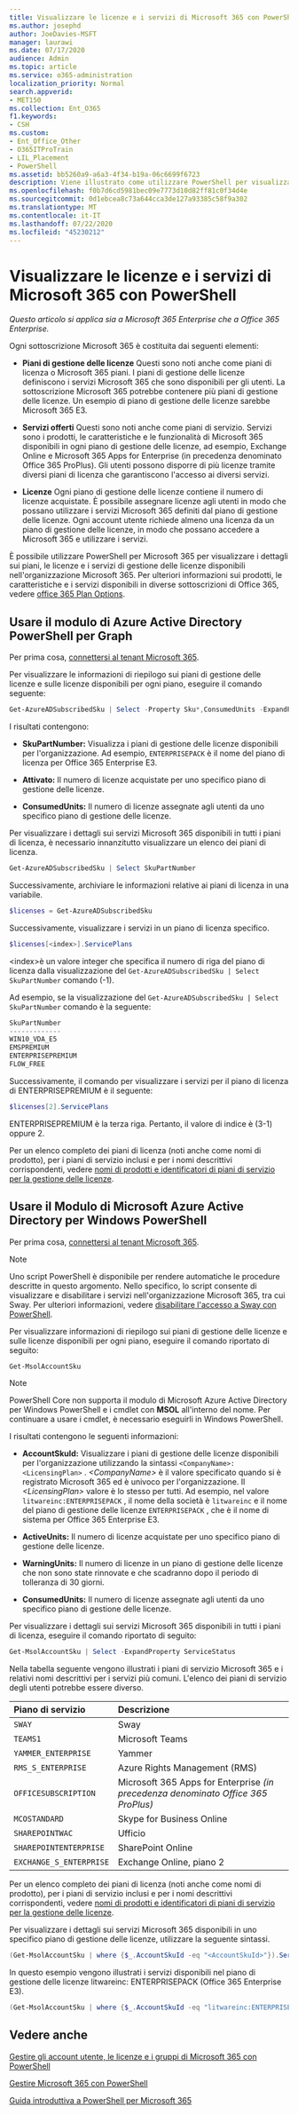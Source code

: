 ```yaml
---
title: Visualizzare le licenze e i servizi di Microsoft 365 con PowerShell
ms.author: josephd
author: JoeDavies-MSFT
manager: laurawi
ms.date: 07/17/2020
audience: Admin
ms.topic: article
ms.service: o365-administration
localization_priority: Normal
search.appverid:
- MET150
ms.collection: Ent_O365
f1.keywords:
- CSH
ms.custom:
- Ent_Office_Other
- O365ITProTrain
- LIL_Placement
- PowerShell
ms.assetid: bb5260a9-a6a3-4f34-b19a-06c6699f6723
description: Viene illustrato come utilizzare PowerShell per visualizzare informazioni sui piani di licenza, i servizi e le licenze disponibili nell'organizzazione Microsoft 365.
ms.openlocfilehash: f0b7d6cd5981bec09e7773d10d82ff81c0f34d4e
ms.sourcegitcommit: 0d1ebcea8c73a644cca3de127a93385c58f9a302
ms.translationtype: MT
ms.contentlocale: it-IT
ms.lasthandoff: 07/22/2020
ms.locfileid: "45230212"
---
```

# <a name="view-microsoft-365-licenses-and-services-with-powershell"></a>Visualizzare le licenze e i servizi di Microsoft 365 con PowerShell

*Questo articolo si applica sia a Microsoft 365 Enterprise che a Office 365 Enterprise.*

Ogni sottoscrizione Microsoft 365 è costituita dai seguenti elementi:

- **Piani di gestione delle licenze** Questi sono noti anche come piani di licenza o Microsoft 365 piani. I piani di gestione delle licenze definiscono i servizi Microsoft 365 che sono disponibili per gli utenti. La sottoscrizione Microsoft 365 potrebbe contenere più piani di gestione delle licenze. Un esempio di piano di gestione delle licenze sarebbe Microsoft 365 E3.
    
- **Servizi offerti** Questi sono noti anche come piani di servizio. Servizi sono i prodotti, le caratteristiche e le funzionalità di Microsoft 365 disponibili in ogni piano di gestione delle licenze, ad esempio, Exchange Online e Microsoft 365 Apps for Enterprise (in precedenza denominato Office 365 ProPlus). Gli utenti possono disporre di più licenze tramite diversi piani di licenza che garantiscono l'accesso ai diversi servizi.
    
- **Licenze** Ogni piano di gestione delle licenze contiene il numero di licenze acquistate. È possibile assegnare licenze agli utenti in modo che possano utilizzare i servizi Microsoft 365 definiti dal piano di gestione delle licenze. Ogni account utente richiede almeno una licenza da un piano di gestione delle licenze, in modo che possano accedere a Microsoft 365 e utilizzare i servizi.
    
È possibile utilizzare PowerShell per Microsoft 365 per visualizzare i dettagli sui piani, le licenze e i servizi di gestione delle licenze disponibili nell'organizzazione Microsoft 365. Per ulteriori informazioni sui prodotti, le caratteristiche e i servizi disponibili in diverse sottoscrizioni di Office 365, vedere [office 365 Plan Options](https://go.microsoft.com/fwlink/p/?LinkId=691147).


## <a name="use-the-azure-active-directory-powershell-for-graph-module"></a>Usare il modulo di Azure Active Directory PowerShell per Graph

Per prima cosa, [connettersi al tenant Microsoft 365](connect-to-office-365-powershell.md#connect-with-the-azure-active-directory-powershell-for-graph-module).
  
Per visualizzare le informazioni di riepilogo sui piani di gestione delle licenze e sulle licenze disponibili per ogni piano, eseguire il comando seguente:
  
```powershell
Get-AzureADSubscribedSku | Select -Property Sku*,ConsumedUnits -ExpandProperty PrepaidUnits
```

I risultati contengono:
  
- **SkuPartNumber:** Visualizza i piani di gestione delle licenze disponibili per l'organizzazione. Ad esempio, `ENTERPRISEPACK` è il nome del piano di licenza per Office 365 Enterprise E3.
    
- **Attivato:** Il numero di licenze acquistate per uno specifico piano di gestione delle licenze.
    
- **ConsumedUnits:** Il numero di licenze assegnate agli utenti da uno specifico piano di gestione delle licenze.
    
Per visualizzare i dettagli sui servizi Microsoft 365 disponibili in tutti i piani di licenza, è necessario innanzitutto visualizzare un elenco dei piani di licenza.

```powershell
Get-AzureADSubscribedSku | Select SkuPartNumber
```

Successivamente, archiviare le informazioni relative ai piani di licenza in una variabile.

```powershell
$licenses = Get-AzureADSubscribedSku
```

Successivamente, visualizzare i servizi in un piano di licenza specifico.

```powershell
$licenses[<index>].ServicePlans
```

\<index>è un valore integer che specifica il numero di riga del piano di licenza dalla visualizzazione del `Get-AzureADSubscribedSku | Select SkuPartNumber` comando (-1).

Ad esempio, se la visualizzazione del `Get-AzureADSubscribedSku | Select SkuPartNumber` comando è la seguente:

```powershell
SkuPartNumber
-------------
WIN10_VDA_E5
EMSPREMIUM
ENTERPRISEPREMIUM
FLOW_FREE
```

Successivamente, il comando per visualizzare i servizi per il piano di licenza di ENTERPRISEPREMIUM è il seguente:

```powershell
$licenses[2].ServicePlans
```

ENTERPRISEPREMIUM è la terza riga. Pertanto, il valore di indice è (3-1) oppure 2.

Per un elenco completo dei piani di licenza (noti anche come nomi di prodotto), per i piani di servizio inclusi e per i nomi descrittivi corrispondenti, vedere [nomi di prodotti e identificatori di piani di servizio per la gestione delle licenze](https://docs.microsoft.com/azure/active-directory/users-groups-roles/licensing-service-plan-reference).

## <a name="use-the-microsoft-azure-active-directory-module-for-windows-powershell"></a>Usare il Modulo di Microsoft Azure Active Directory per Windows PowerShell

Per prima cosa, [connettersi al tenant Microsoft 365](connect-to-office-365-powershell.md#connect-with-the-microsoft-azure-active-directory-module-for-windows-powershell).

>[!Note]
>Uno script PowerShell è disponibile per rendere automatiche le procedure descritte in questo argomento. Nello specifico, lo script consente di visualizzare e disabilitare i servizi nell'organizzazione Microsoft 365, tra cui Sway. Per ulteriori informazioni, vedere [disabilitare l'accesso a Sway con PowerShell](disable-access-to-sway-with-office-365-powershell.md).
>
    
Per visualizzare informazioni di riepilogo sui piani di gestione delle licenze e sulle licenze disponibili per ogni piano, eseguire il comando riportato di seguito:
  
```powershell
Get-MsolAccountSku
```

>[!Note]
>PowerShell Core non supporta il modulo di Microsoft Azure Active Directory per Windows PowerShell e i cmdlet con **MSOL** all'interno del nome. Per continuare a usare i cmdlet, è necessario eseguirli in Windows PowerShell.
>

I risultati contengono le seguenti informazioni:
  
- **AccountSkuId:** Visualizzare i piani di gestione delle licenze disponibili per l'organizzazione utilizzando la sintassi `<CompanyName>:<LicensingPlan>` .  _\<CompanyName>_ è il valore specificato quando si è registrato Microsoft 365 ed è univoco per l'organizzazione. Il _\<LicensingPlan>_ valore è lo stesso per tutti. Ad esempio, nel valore `litwareinc:ENTERPRISEPACK` , il nome della società è `litwareinc` e il nome del piano di gestione delle licenze `ENTERPRISEPACK` , che è il nome di sistema per Office 365 Enterprise E3.
    
- **ActiveUnits:** Il numero di licenze acquistate per uno specifico piano di gestione delle licenze.
    
- **WarningUnits:** Il numero di licenze in un piano di gestione delle licenze che non sono state rinnovate e che scadranno dopo il periodo di tolleranza di 30 giorni.
    
- **ConsumedUnits:** Il numero di licenze assegnate agli utenti da uno specifico piano di gestione delle licenze.
    
Per visualizzare i dettagli sui servizi Microsoft 365 disponibili in tutti i piani di licenza, eseguire il comando riportato di seguito:
  
```powershell
Get-MsolAccountSku | Select -ExpandProperty ServiceStatus
```

Nella tabella seguente vengono illustrati i piani di servizio Microsoft 365 e i relativi nomi descrittivi per i servizi più comuni. L'elenco dei piani di servizio degli utenti potrebbe essere diverso. 
  
|**Piano di servizio**|**Descrizione**|
|:-----|:-----|
| `SWAY` <br/> |Sway  <br/> |
| `TEAMS1` <br/> |Microsoft Teams  <br/> |
| `YAMMER_ENTERPRISE` <br/> |Yammer  <br/> |
| `RMS_S_ENTERPRISE` <br/> |Azure Rights Management (RMS)  <br/> |
| `OFFICESUBSCRIPTION` <br/> |Microsoft 365 Apps for Enterprise *(in precedenza denominato Office 365 ProPlus)*  <br/> |
| `MCOSTANDARD` <br/> |Skype for Business Online  <br/> |
| `SHAREPOINTWAC` <br/> |Ufficio  <br/> |
| `SHAREPOINTENTERPRISE` <br/> |SharePoint Online  <br/> |
| `EXCHANGE_S_ENTERPRISE` <br/> |Exchange Online, piano 2  <br/> |
   
Per un elenco completo dei piani di licenza (noti anche come nomi di prodotto), per i piani di servizio inclusi e per i nomi descrittivi corrispondenti, vedere [nomi di prodotti e identificatori di piani di servizio per la gestione delle licenze](https://docs.microsoft.com/azure/active-directory/users-groups-roles/licensing-service-plan-reference).

Per visualizzare i dettagli sui servizi Microsoft 365 disponibili in uno specifico piano di gestione delle licenze, utilizzare la seguente sintassi.
  
```powershell
(Get-MsolAccountSku | where {$_.AccountSkuId -eq "<AccountSkuId>"}).ServiceStatus
```

In questo esempio vengono illustrati i servizi disponibili nel piano di gestione delle licenze litwareinc: ENTERPRISEPACK (Office 365 Enterprise E3).
  
```powershell
(Get-MsolAccountSku | where {$_.AccountSkuId -eq "litwareinc:ENTERPRISEPACK"}).ServiceStatus
```

## <a name="see-also"></a>Vedere anche

[Gestire gli account utente, le licenze e i gruppi di Microsoft 365 con PowerShell](manage-user-accounts-and-licenses-with-office-365-powershell.md)
  
[Gestire Microsoft 365 con PowerShell](manage-office-365-with-office-365-powershell.md)
  
[Guida introduttiva a PowerShell per Microsoft 365](getting-started-with-office-365-powershell.md)
